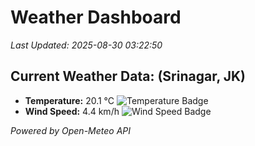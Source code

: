 
# Weather Dashboard

_Last Updated: 2025-08-30 03:22:50_

## Current Weather Data: (Srinagar, JK)
- **Temperature:** 20.1 °C ![Temperature Badge](https://img.shields.io/badge/Temperature-Medium%20Temp-green)
- **Wind Speed:** 4.4 km/h ![Wind Speed Badge](https://img.shields.io/badge/Wind%20Speed-Light%20Wind-blue)

*Powered by Open-Meteo API*
